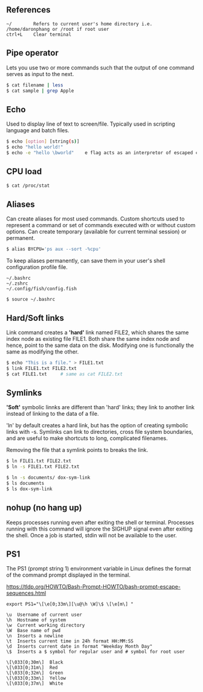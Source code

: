 ## References

```
~/        Refers to current user's home directory i.e. /home/daronphang or /root if root user
ctrl+L    Clear terminal
```

## Pipe operator

Lets you use two or more commands such that the output of one command serves as input to the next.

```sh
$ cat filename | less
$ cat sample | grep Apple
```

## Echo

Used to display line of text to screen/file. Typically used in scripting language and batch files.

```sh
$ echo [option] [string(s)]
$ echo "hello world!"
$ echo -e "hello \bworld"    e flag acts as an interpretor of escaped characters
```

## CPU load

```sh
$ cat /proc/stat
```

## Aliases

Can create aliases for most used commands. Custom shortcuts used to represent a command or set of commands executed with or without custom options. Can create temporary (available for current terminal session) or permanent.

```sh
$ alias BYCPU='ps aux --sort -%cpu'
```

To keep aliases permanently, can save them in your user's shell configuration profile file.

```
~/.bashrc
~/.zshrc
~/.config/fish/config.fish

$ source ~/.bashrc
```

## Hard/Soft links

Link command creates a **'hard'** link named FILE2, which shares the same index node as existing file FILE1. Both share the same index node and hence, point to the same data on the disk. Modifying one is functionally the same as modifying the other.

```sh
$ echo "This is a file." > FILE1.txt
$ link FILE1.txt FILE2.txt
$ cat FILE1.txt     # same as cat FILE2.txt
```

## Symlinks

**'Soft'** symbolic linnks are different than 'hard' links; they link to another link instead of linking to the data of a file.

'ln' by default creates a hard link, but has the option of creating symbolic links with -s. Symlinks can link to directories, cross file system boundaries, and are useful to make shortcuts to long, complicated filenames.

Removing the file that a symlink points to breaks the link.

```sh
$ ln FILE1.txt FILE2.txt
$ ln -s FILE1.txt FILE2.txt

$ ln -s documents/ dox-sym-link
$ ls documents
$ ls dox-sym-link
```

## nohup (no hang up)

Keeps processes running even after exiting the shell or terminal. Processes running with this command will ignore the SIGHUP signal even after exiting the shell. Once a job is started, stdin will not be available to the user.

## PS1

The PS1 (prompt string 1) environment variable in Linux defines the format of the command prompt displayed in the terminal.

https://tldp.org/HOWTO/Bash-Prompt-HOWTO/bash-prompt-escape-sequences.html

```
export PS1="\[\e[0;33m\][\u@\h \W]\$ \[\e[m\] "
```

```
\u  Username of current user
\h  Hostname of system
\w  Current working directory
\W  Base name of pwd
\n  Inserts a newline
\t  Inserts current time in 24h format HH:MM:SS
\d  Inserts current date in format "Weekday Month Day"
\$  Inserts a $ symbol for regular user and # symbol for root user

\[\033[0;30m\]  Black
\[\033[0;31m\]  Red
\[\033[0;32m\]  Green
\[\033[0;33m\]  Yellow
\[\033[0;37m\]  White
```
